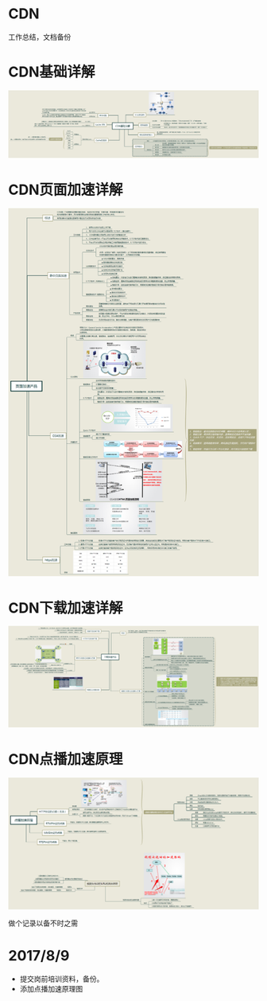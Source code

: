 # CDN
工作总结，文档备份

# CDN基础详解
![CDN入门思维导图](jichu.png)

# CDN页面加速详解
![页面加速思维导图](yemian.png)

# CDN下载加速详解
![下载加速思维导图](xiazai.png)

# CDN点播加速原理
![下载加速思维导图](dianbo.png)

做个记录以备不时之需

# 2017/8/9
* 提交岗前培训资料，备份。
* 添加点播加速原理图